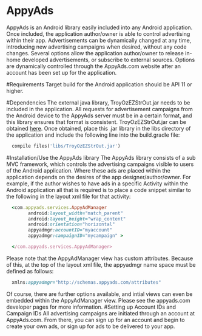 # AppyAds
AppyAds is an Android library easily included into any Android application.  Once included, the application author/owner is able to control advertising within their app.  Advertisements can be dynamically changed at any time, introducing new advertising campaigns when desired, without any code changes.  Several options allow the application author/owner to release in-home developed advertisements, or subscribe to external sources.  Options are dynamically controlled through the AppyAds.com website after an account has been set up for the application.

#Requirements
Target build for the Android application should be API 11 or higher.

#Dependencies
The external java library, TroyOzEZStrOut.jar needs to be included in the application.  All requests for advertisement campaigns from the Android device to the AppyAds server must be in a certain format, and this library ensures that format is consistent.
TroyOzEZStrOut.jar can be obtained <a href="http://troyozis.com/downloads/libraries/TroyOzEZStrOut.jar">here</a>.  Once obtained, place this .jar library in the libs directory of the application and include the following line into the build.gradle file:
```ruby
  compile files('libs/TroyOzEZStrOut.jar')
```
#Installation/Use the AppyAds library
The AppyAds library consists of a sub MVC framework, which controls the advertising campaigns visible to users of the Android application.  Where these ads are placed within the application depends on the desires of the app designer/author/owner. For example, if the author wishes to have ads in a specific Activity within the Android application all that is required is to place a code snippet similar to the following in the layout xml file for that activity:
```ruby
  <com.appyads.services.AppyAdManager
        android:layout_width="match_parent"
        android:layout_height="wrap_content"
        android:orientation="horizontal"
        appyadmgr:accountID="myaccount"
        appyadmgr:campaignID="mycampaign" >

  </com.appyads.services.AppyAdManager>
```
Please note that the AppyAdManager view has custom attributes.  Because of this, at the top of the layout xml file, the appyadmgr name space must be defined as follows:
```ruby
  xmlns:appyadmgr="http://schemas.appyads.com/attributes"
```
Of course, there are further options available, and intial views can even be embedded within the AppyAdManager view.  Please see the appyads.com developer pages for more information.
#Setting up Account IDs and Campaign IDs
All advertising campaigns are initiated through an account at AppyAds.com.  From there, you can sign up for an account and begin to create your own ads, or sign up for ads to be delivered to your app.

